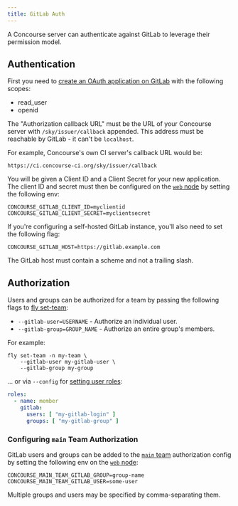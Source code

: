 ```yaml
---
title: GitLab Auth
---
```


A Concourse server can authenticate against GitLab to leverage their permission model.

## Authentication

First you need to [create an OAuth application on GitLab](https://gitlab.com/-/user_settings/applications) with the
following scopes:

* read_user
* openid

The "Authorization callback URL" must be the URL of your Concourse server with `/sky/issuer/callback` appended. This
address must be reachable by GitLab - it can't be `localhost`.

For example, Concourse's own CI server's callback URL would be:

```
https://ci.concourse-ci.org/sky/issuer/callback
```

You will be given a Client ID and a Client Secret for your new application. The client ID and secret must then be
configured on the [`web` node](../../install/running-web.md) by setting the following env:

```shell
CONCOURSE_GITLAB_CLIENT_ID=myclientid
CONCOURSE_GITLAB_CLIENT_SECRET=myclientsecret
```

If you're configuring a self-hosted GitLab instance, you'll also need to set the following flag:

```shell
CONCOURSE_GITLAB_HOST=https://gitlab.example.com
```

The GitLab host must contain a scheme and not a trailing slash.

## Authorization

Users and groups can be authorized for a team by passing the following flags
to [fly set-team](../managing-teams.md#fly-set-team):

* `--gitlab-user=USERNAME` - Authorize an individual user.
* `--gitlab-group=GROUP_NAME` - Authorize an entire group's members.

For example:

```shell
fly set-team -n my-team \
    --gitlab-user my-gitlab-user \
    --gitlab-group my-group
```

... or via `--config` for [setting user roles](../managing-teams.md#setting-user-roles):

```yaml
roles:
  - name: member
    gitlab:
      users: [ "my-gitlab-login" ]
      groups: [ "my-gitlab-group" ]
```

### Configuring `main` Team Authorization

GitLab users and groups can be added to the [`main` team](../main-team.md) authorization config by setting the following
env on the [`web` node](../../install/running-web.md):

```shell
CONCOURSE_MAIN_TEAM_GITLAB_GROUP=group-name
CONCOURSE_MAIN_TEAM_GITLAB_USER=some-user
```

Multiple groups and users may be specified by comma-separating them.